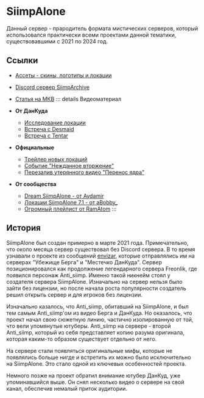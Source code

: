 ---
---

<WIP /><br>

# SiimpAlone

Данный сервер - прародитель формата мистических серверов, который использовался 
практически всеми проектами данной тематики, существовавшими с 2021 по 2024 год.

## Ссылки
- [Ассеты - скины, логотипы и локации](https://github.com/MezaMC/SiimpAssets)
- [Discord сервер SiimpArchive](https://discord.gg/ebrNDn88fp)
- [Статья на МКВ](https://minecraftcreepypasta.fandom.com/ru/wiki/SiimpAlone)
::: details Видеоматериал
- **От ДанКуда**
  - [Исследование локации](https://youtu.be/Z7Of_CymV0A)
  - [Встреча с Desmaid](https://youtu.be/888ju9nNQzg)
  - [Встреча с Tentar](https://youtu.be/Rc81rFrGu7o)
  
- **Официальные**
  - [Трейлер новых локаций](https://youtu.be/Wcvhn-5PahE)
  - [Событие "Нежданное вторжение"](https://youtu.be/j6uPO0VKKz8)
  - [Перезалив утерянного видео "Перенос ядра"](https://youtu.be/5_vFXAreuGE)

- **От сообщества**
  - [Dream SiimpAlone - от Aydamir](https://youtu.be/uLn1kTXeb4M)
  - [Локации SiimpAlone 7.1 - от aBobby_](https://youtu.be/HFllHHH9tPk)
  - [Огромный плейлист от RamAtom](https://youtube.com/playlist?list=PL-6GyShn7G8DnrZjzOtylYIbG1oIhgNRb)
:::

## История
SiimpAlone был создан примерно в марте 2021 года. Примечательно, что около
месяца сервер существовал без Discord сервера. В то время узнавали о проекте из
сообщений [envizar](https://github.com/envizar), которые отправлялись им на
серверах "Убежище Берга" и "Местечко ДанКуда". Сервер позиционировался как
продолжение легендарного сервера Freonlik, где появился персонаж Anti_siimp.
Именно такой никнейм стоял у создателя сервера SiimpAlone. Изначально на сервер
нельзя было зайти без лицензии, но после начала роста популярности создатель
решил открыть сервер и для игроков без лицензии.

Изначально казалось, что Anti_siimp, обитавший на SiimpAlone, и был тем самым
Anti_siimp'ом из видео Берга и ДанКуда. Но оказалось, что проект начал свою
сюжетную линию, частично изолированную от той, что вели упомянутые ютуберы.
Anti_siimp на сервере - второй Anti_siimp, который из себя представляет копию
разума оригинала, которая каким-то образом существует отдельно от него.

На сервере стали появляться оригинальные мифы, которые не появлялись больше нигде
и встретить их можно было исключительно на SiimpAlone. Это стало одной из ключевых
особенностей проекта.

Немного позже на проект обратил внимание ютубер ДанКуд, уже упоминавшийся выше.
Он снял несколько видео о сервере на свой канал, обеспечив немалый приток
аудитории.

